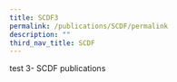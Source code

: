 ```yaml
---
title: SCDF3
permalink: /publications/SCDF/permalink
description: ""
third_nav_title: SCDF
---
```

test 3- SCDF publications